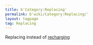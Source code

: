 ```yaml
---
title: b'Category:Replacing'
permalink: b'wiki/Category:Replacing/'
layout: tagpage
tag: Replacing
---
```


Replacing instead of [recharging](recharging "wikilink")
